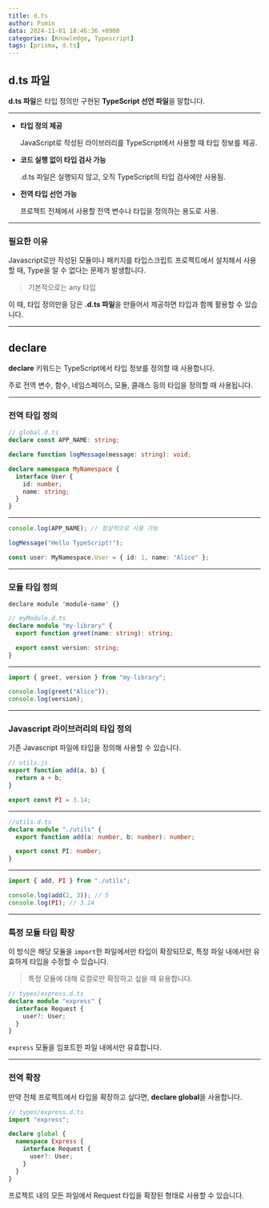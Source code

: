 ```yaml
---
title: d.ts
author: Psmin
data: 2024-11-01 18:46:36 +0900
categories: [Knowledge, Typescript]
tags: [prisma, d.ts]
---
```


## d.ts 파일

**d.ts 파일**은 타입 정의만 구현된 **TypeScript 선언 파일**을 말합니다.

---

- **타입 정의 제공**

  JavaScript로 작성된 라이브러리를 TypeScript에서 사용할 때 타입 정보를 제공.

- **코드 실행 없이 타입 검사 가능**

  .d.ts 파일은 실행되지 않고, 오직 TypeScript의 타입 검사에만 사용됨.

- **전역 타입 선언 가능**

  프로젝트 전체에서 사용할 전역 변수나 타입을 정의하는 용도로 사용.

---

### 필요한 이유

Javascript로만 작성된 모듈이나 패키지를 타입스크립트 프로젝트에서 설치해서 사용할 때, Type을 알 수 없다는 문제가 발생합니다.

> 기본적으로는 any 타입

이 때, 타입 정의만을 담은 **.d.ts 파일**을 만들어서 제공하면 타입과 함께 활용할 수 있습니다.

---

## declare

**declare** 키워드는 TypeScript에서 타입 정보를 정의할 때 사용합니다.

주로 전역 변수, 함수, 네임스페이스, 모듈, 클래스 등의 타입을 정의할 때 사용됩니다.

---

### 전역 타입 정의

```ts
// global.d.ts
declare const APP_NAME: string;

declare function logMessage(message: string): void;

declare namespace MyNamespace {
  interface User {
    id: number;
    name: string;
  }
}
```

---

```ts
console.log(APP_NAME); // 정상적으로 사용 가능

logMessage("Hello TypeScript!");

const user: MyNamespace.User = { id: 1, name: "Alice" };
```

---

### 모듈 타입 정의

`declare module 'module-name' {}`

```ts
// myModule.d.ts
declare module "my-library" {
  export function greet(name: string): string;

  export const version: string;
}
```

---

```ts
import { greet, version } from "my-library";

console.log(greet("Alice"));
console.log(version);
```

---

### Javascript 라이브러리의 타입 정의

기존 Javascript 파일에 타입을 정의해 사용할 수 있습니다.

```ts
// utils.js
export function add(a, b) {
  return a + b;
}

export const PI = 3.14;
```

---

```ts
//utils.d.ts
declare module "./utils" {
  export function add(a: number, b: number): number;

  export const PI: number;
}
```

---

```ts
import { add, PI } from "./utils";

console.log(add(2, 3)); // 5
console.log(PI); // 3.14
```

---

### 특정 모듈 타입 확장

이 방식은 해당 모듈을 `import`한 파일에서만 타입이 확장되므로, 특정 파일 내에서만 유효하게 타입을 수정할 수 있습니다.

> 특정 모듈에 대해 로컬로만 확장하고 싶을 때 유용합니다.

```ts
// types/express.d.ts
declare module "express" {
  interface Request {
    user?: User;
  }
}
```

`express` 모듈을 임포트한 파일 내에서만 유효합니다.

---

### 전역 확장

만약 전체 프로젝트에서 타입을 확장하고 싶다면, **declare global**을 사용합니다.

```ts
// types/express.d.ts
import "express";

declare global {
  namespace Express {
    interface Request {
      user?: User;
    }
  }
}
```

프로젝트 내의 모든 파일에서 Request 타입을 확장된 형태로 사용할 수 있습니다.
